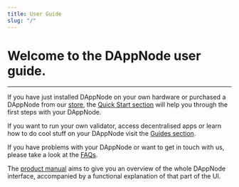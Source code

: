 ```yaml
---
title: User Guide
slug: "/"
---
```


Welcome to the DAppNode user guide.
===
---
If you have just installed DAppNode on your own hardware or purchased a DAppNode from our [store](https://shop.dappnode.io/), the [Quick Start section](/user/quick-start/first-steps) will help you through the first steps with your DAppNode.

If you want to run your own validator, access decentralised apps or learn how to do cool stuff on your DAppNode visit the [Guides section](/user/guides/).

If you have problems with your DAppNode or want to get in touch with us, please take a look at the [FAQs](/user/faq/general).

The [product manual](/user/product-manual/dashboard) aims to give you an overview of the whole DAppNode interface, accompanied by a functional explanation of that part of the UI.